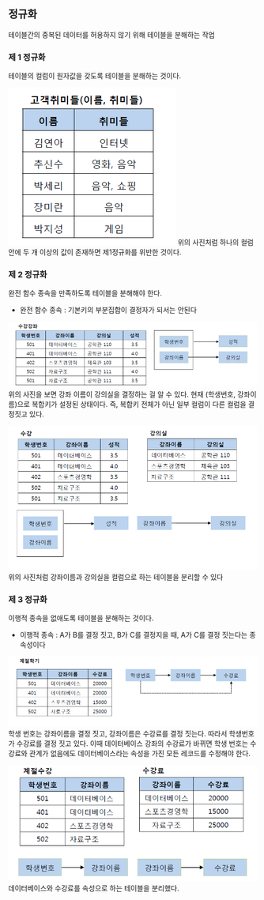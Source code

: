 ## 정규화

테이블간의 중복된 데이터를 허용하지 않기 위해 테이블을 분해하는 작업

### 제 1 정규화

테이블의 컬럼이 원자값을 갖도록 테이블을 분해하는 것이다.

![스크린샷 2023-02-20 오전 10.06.27.png](/image/스크린샷%202023-02-20%20오전%2010.06.27.png)
위의 사진처럼 하나의 컬럼 안에 두 개 이상의 값이 존재하면 제1정규화를 위반한 것이다.

### 제 2 정규화

완전 함수 종속을 만족하도록 테이블을 분해해야 한다.

- 완전 함수 종속 : 기본키의 부분집합이 결정자가 되서는 안된다

![스크린샷 2023-02-20 오전 10.07.50.png](/image/스크린샷%202023-02-20%20오전%2010.07.50.png)
위의 사진을 보면 강좌 이름이 강의실을 결정하는 걸 알 수 있다. 현재 (학생번호, 강좌이름)으로 복합키가 설정된 상태이다. 즉, 복합키 전체가 아닌 일부 컬럼이 다른 컬럼을 결정짓고 있다.

![스크린샷 2023-02-20 오전 10.07.56.png](/image/스크린샷%202023-02-20%20오전%2010.07.56.png)
위의 사진처럼 강좌이름과 강의실을 컬럼으로 하는 테이블을 분리할 수 있다


### 제 3 정규화

이행적 종속을 없애도록 테이블을 분해하는 것이다.
- 이행적 종속 : A가 B를 결정 짓고, B가 C를 결정지을 때, A가 C를 결정 짓는다는 종속성이다

![스크린샷 2023-02-20 오전 10.15.37.png](/image/스크린샷%202023-02-20%20오전%2010.15.37.png)
학생 번호는 강좌이름을 결정 짓고, 강좌이름은 수강료를 결정 짓는다. 따라서 학생번호가 수강료를 결정 짓고 있다. 이때 데이터베이스 강좌의 수강료가 바뀌면 학생 번호는 수강료와 관계가 없음에도 데이터베이스라는 속성을 가진 모든 레코드를 수정해야 한다. 

![스크린샷 2023-02-20 오전 10.15.47.png](/image/스크린샷%202023-02-20%20오전%2010.15.47.png)
데이터베이스와 수강료를 속성으로 하는 테이블을 분리했다.

